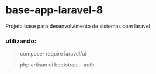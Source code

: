 # base-app-laravel-8
Projeto base para desenvolvimento de sistemas com laravel

### utilizando:

>composer require laravel/ui

>php artisan ui bootstrap --auth
